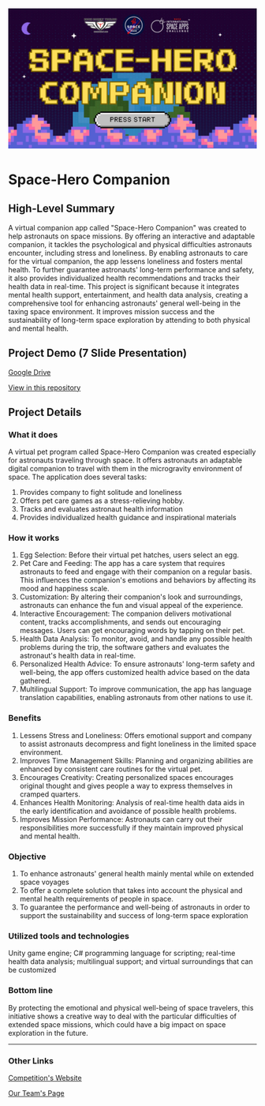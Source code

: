 ![cover](resource/COVER.jpg)
===
# Space-Hero Companion
## High-Level Summary
A virtual companion app called "Space-Hero Companion" was created to help astronauts on space missions. By offering an interactive and adaptable companion, it tackles the psychological and physical difficulties astronauts encounter, including stress and loneliness. By enabling astronauts to care for the virtual companion, the app lessens loneliness and fosters mental health. To further guarantee astronauts' long-term performance and safety, it also provides individualized health recommendations and tracks their health data in real-time. This project is significant because it integrates mental health support, entertainment, and health data analysis, creating a comprehensive tool for enhancing astronauts' general well-being in the taxing space environment. It improves mission success and the sustainability of long-term space exploration by attending to both physical and mental health.
## Project Demo (7 Slide Presentation)
[Google Drive](https://drive.google.com/file/d/1zE8VqYhfHZ3-SxWcURT3hv16bZl2aY0J/view?usp=sharing)

[View in this repository](resource/Space-Hero-Companion.pdf)
## Project Details
### What it does
A virtual pet program called Space-Hero Companion was created especially for astronauts traveling through space. It offers astronauts an adaptable digital companion to travel with them in the microgravity environment of space. The application does several tasks:
1. Provides company to fight solitude and loneliness
2. Offers pet care games as a stress-relieving hobby.
3. Tracks and evaluates astronaut health information
4. Provides individualized health guidance and inspirational materials
### How it works
1. Egg Selection: Before their virtual pet hatches, users select an egg.
2. Pet Care and Feeding: The app has a care system that requires astronauts to feed and engage with their companion on a regular basis. This influences the companion's emotions and behaviors by affecting its mood and happiness scale.
3. Customization: By altering their companion's look and surroundings, astronauts can enhance the fun and visual appeal of the experience.
4. Interactive Encouragement: The companion delivers motivational content, tracks accomplishments, and sends out encouraging messages. Users can get encouraging words by tapping on their pet.
5. Health Data Analysis: To monitor, avoid, and handle any possible health problems during the trip, the software gathers and evaluates the astronaut's health data in real-time.
6. Personalized Health Advice: To ensure astronauts' long-term safety and well-being, the app offers customized health advice based on the data gathered.
7. Multilingual Support: To improve communication, the app has language translation capabilities, enabling astronauts from other nations to use it.
### Benefits
1. Lessens Stress and Loneliness: Offers emotional support and company to assist astronauts decompress and fight loneliness in the limited space environment.
2. Improves Time Management Skills: Planning and organizing abilities are enhanced by consistent care routines for the virtual pet.
3. Encourages Creativity: Creating personalized spaces encourages original thought and gives people a way to express themselves in cramped quarters.
4. Enhances Health Monitoring: Analysis of real-time health data aids in the early identification and avoidance of possible health problems.
5. Improves Mission Performance: Astronauts can carry out their responsibilities more successfully if they maintain improved physical and mental health.
### Objective
1. To enhance astronauts' general health mainly mental while on extended space voyages
2. To offer a complete solution that takes into account the physical and mental health requirements of people in space.
3. To guarantee the performance and well-being of astronauts in order to support the sustainability and success of long-term space exploration
### Utilized tools and technologies
Unity game engine; C# programming language for scripting; real-time health data analysis; multilingual support; and virtual surroundings that can be customized

### Bottom line
By protecting the emotional and physical well-being of space travelers, this initiative shows a creative way to deal with the particular difficulties of extended space missions, which could have a big impact on space exploration in the future.

---

### Other Links
[Competition's Website](https://www.spaceappschallenge.org/)

[Our Team's Page](https://www.spaceappschallenge.org/nasa-space-apps-2024/find-a-team/phmmaaeaaesuuekhrab/)
